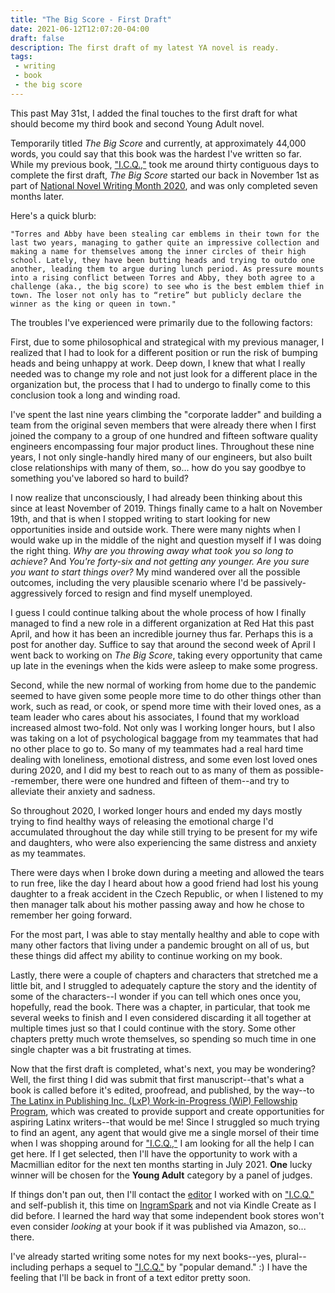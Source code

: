 ```yaml
---
title: "The Big Score - First Draft"
date: 2021-06-12T12:07:20-04:00
draft: false
description: The first draft of my latest YA novel is ready.
tags:
 - writing
 - book
 - the big score
---
```

This past May 31st, I added the final touches to the first draft for what should become my third book and second Young Adult novel.

Temporarily titled *The Big Score* and currently, at approximately 44,000 words, you could say that this book was the hardest I've written so far. While my previous book, ["I.C.Q.,"](https://www.amazon.com/dp/B08THVG8YY/) took me around thirty contiguous days to complete the first draft, *The Big Score* started our back in November 1st as part of [National Novel Writing Month 2020](https://nanowrimo.org/about-nano), and was only completed seven months later.

Here's a quick blurb:

``"Torres and Abby have been stealing car emblems in their town for the last two years, managing to gather quite an impressive collection and making a name for themselves among the inner circles of their high school. Lately, they have been butting heads and trying to outdo one another, leading them to argue during lunch period. As pressure mounts into a rising conflict between Torres and Abby, they both agree to a challenge (aka., the big score) to see who is the best emblem thief in town. The loser not only has to “retire” but publicly declare the winner as the king or queen in town."``

The troubles I've experienced were primarily due to the following factors:

First, due to some philosophical and strategical with my previous manager, I realized that I had to look for a different position or run the risk of bumping heads and being unhappy at work. Deep down, I knew that what I really needed was to change my role and not just look for a different place in the organization but, the process that I had to undergo to finally come to this conclusion took a long and winding road.

I've spent the last nine years climbing the "corporate ladder" and building a team from the original seven members that were already there when I first joined the company to a group of one hundred and fifteen software quality engineers encompassing four major product lines. Throughout these nine years, I not only single-handly hired many of our engineers, but also built close relationships with many of them, so... how do you say goodbye to something you've labored so hard to build?

I now realize that unconsciously, I had already been thinking about this since at least November of 2019. Things finally came to a halt on November 19th, and that is when I stopped writing to start looking for new opportunities inside and outside work. There were many nights when I would wake up in the middle of the night and question myself if I was doing the right thing. *Why are you throwing away what took you so long to achieve?* And *You're forty-six and not getting any younger. Are you sure you want to start things over?* My mind wandered over all the possible outcomes, including the very plausible scenario where I'd be passively-aggressively forced to resign and find myself unemployed.

I guess I could continue talking about the whole process of how I finally managed to find a new role in a different organization at Red Hat this past April, and how it has been an incredible journey thus far. Perhaps this is a post for another day. Suffice to say that around the second week of April I went back to working on *The Big Score*, taking every opportunity that came up late in the evenings when the kids were asleep to make some progress.

Second, while the new normal of working from home due to the pandemic seemed to have given some people more time to do other things other than work, such as read, or cook, or spend more time with their loved ones, as a team leader who cares about his associates, I found that my workload increased almost two-fold. Not only was I working longer hours, but I also was taking on a lot of psychological baggage from my teammates that had no other place to go to. So many of my teammates had a real hard time dealing with loneliness, emotional distress, and some even lost loved ones during 2020, and I did my best to reach out to as many of them as possible--remember, there were one hundred and fifteen of them--and try to alleviate their anxiety and sadness.

So throughout 2020, I worked longer hours and ended my days mostly trying to find healthy ways of releasing the emotional charge I'd accumulated throughout the day while still trying to be present for my wife and daughters, who were also experiencing the same distress and anxiety as my teammates.

There were days when I broke down during a meeting and allowed the tears to run free, like the day I heard about how a good friend had lost his young daughter to a freak accident in the Czech Republic, or when I listened to my then manager talk about his mother passing away and how he chose to remember her going forward.

For the most part, I was able to stay mentally healthy and able to cope with many other factors that living under a pandemic brought on all of us, but these things did affect my ability to continue working on my book.

Lastly, there were a couple of chapters and characters that stretched me a little bit, and I struggled to adequately capture the story and the identity of some of the characters--I wonder if you can tell which ones once you, hopefully, read the book. There was a chapter, in particular, that took me several weeks to finish and I even considered discarding it all together at multiple times just so that I could continue with the story. Some other chapters pretty much wrote themselves, so spending so much time in one single chapter was a bit frustrating at times.

Now that the first draft is completed, what's next, you may be wondering? Well, the first thing I did was submit that first manuscript--that's what a book is called before it's edited, proofread, and published, by the way--to [The Latinx in Publishing Inc. (LxP) Work-in-Progress (WiP) Fellowship Program](https://latinxinpublishing.com/wip-fellowship), which was created to provide support and create opportunities for aspiring Latinx writers--that would be me! Since I struggled so much trying to find an agent, any agent that would give me a single morsel of their time when I was shopping around for ["I.C.Q.,"](https://www.amazon.com/dp/B08THVG8YY/) I am looking for all the help I can get here. If I get selected, then I'll have the opportunity to work with a Macmillian editor for the next ten months starting in July 2021. **One** lucky winner will be chosen for the **Young Adult** category by a panel of judges.

If things don't pan out, then I'll contact the [editor](https://reedsy.com/#/freelancers/meredith-t) I worked with on ["I.C.Q."](https://www.amazon.com/dp/B08THVG8YY/) and self-publish it, this time on [IngramSpark](https://www.ingramspark.com/features) and not via Kindle Create as I did before. I learned the hard way that some independent book stores won't even consider *looking* at your book if it was published via Amazon, so... there.

I've already started writing some notes for my next books--yes, plural--including perhaps a sequel to ["I.C.Q."](https://www.amazon.com/dp/B08THVG8YY/) by "popular demand." :) I have the feeling that I'll be back in front of a text editor pretty soon.
